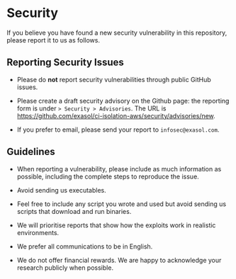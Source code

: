 # Security

If you believe you have found a new security vulnerability in this repository, please report it to us as follows.

## Reporting Security Issues

* Please do **not** report security vulnerabilities through public GitHub issues.

* Please create a draft security advisory on the Github page: the reporting form is under `> Security > Advisories`. The URL is https://github.com/exasol/ci-isolation-aws/security/advisories/new.

* If you prefer to email, please send your report to `infosec@exasol.com`.

## Guidelines

* When reporting a vulnerability, please include as much information as possible, including the complete steps to reproduce the issue.

* Avoid sending us executables.

* Feel free to include any script you wrote and used but avoid sending us scripts that download and run binaries.

* We will prioritise reports that show how the exploits work in realistic environments.

* We prefer all communications to be in English.

* We do not offer financial rewards. We are happy to acknowledge your research publicly when possible.
